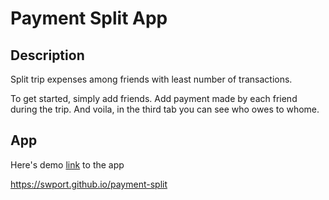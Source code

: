 # Payment Split App

## Description

Split trip expenses among friends with least number of transactions.

To get started, simply add friends. Add payment made by each friend during the trip. And voila, in the third tab you can see who owes to whome.

## App

Here's demo [link](https://swport.github.io/payment-split) to the app

https://swport.github.io/payment-split